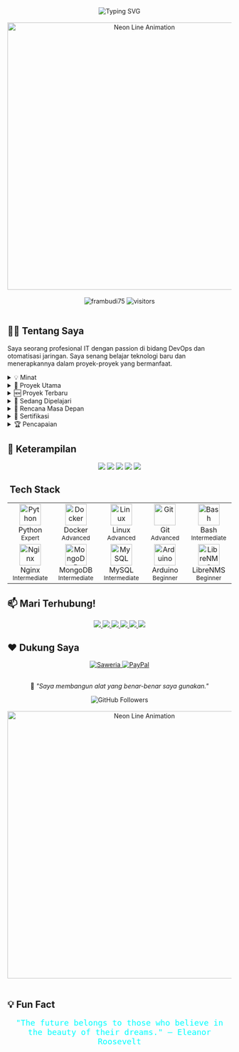 <!-- Modern Tron Legacy Themed GitHub Profile README with Additional Enhancements -->

<div align="center">
  <img src="https://readme-typing-svg.herokuapp.com?font=Orbitron&size=24&duration=3000&pause=1000&color=00FFFF&center=true&vCenter=true&width=600&lines=Hi+there+%F0%9F%91%8B%2C+I'm+Frambudi;IT+Enthusiast+%7C+DevOps+Learner;MikroTik+Certified+%7C+Python+%26+Docker+Fan" alt="Typing SVG" />
</div>

<br>

<!-- Neon animated line GIF -->
<div align="center">
  <img src="https://media0.giphy.com/media/v1.Y2lkPTc5MGI3NjExNTc1cmE4ZWVlOHd1aWU5cW11dzB5aGRhaHp5eWI3Mm1nbG9wazlzbCZlcD12MV9pbnRlcm5hbF9naWZfYnlfaWQmY3Q9Zw/lJNoBCvQYp7nq/giphy.gif" alt="Neon Line Animation" width="600" />
</div>

<br>

<div align="center">
  <img src="https://komarev.com/ghpvc/?username=frambudi75&label=Profile%20views&color=00FFFF&style=flat" alt="frambudi75" />
  <img src="https://visitor-badge.laobi.icu/badge?page_id=frambudi75.frambudi75&color=00FFFF" alt="visitors"/>
</div>

<br>

## 👨‍💻 Tentang Saya

Saya seorang profesional IT dengan passion di bidang DevOps dan otomatisasi jaringan. Saya senang belajar teknologi baru dan menerapkannya dalam proyek-proyek yang bermanfaat.

<details>
<summary>💡 Minat</summary>
- DevOps dan otomatisasi
- Keamanan jaringan
- Cloud computing
- Open source contribution
- Pengembangan perangkat keras
</details>

<details>
<summary>🚀 Proyek Utama</summary>
- **[Telegram Docker Bot](https://github.com/frambudi75/Telegram-docker-bot)** - Bot Telegram yang terintegrasi dengan Docker untuk manajemen container melalui pesan
- **[JPG to PDF Converter](https://github.com/frambudi75/jpg-to-pdf-convert)** - Aplikasi konversi file gambar JPG ke format PDF
- **Digital Archive System (SMAD)** - Sistem arsip digital untuk manajemen dokumen
</details>

<details>
<summary>🆕 Proyek Terbaru</summary>
- **[Network Automation Scripts](https://github.com/frambudi75/network-automation)** - Kumpulan script Python untuk otomatisasi konfigurasi perangkat jaringan
- **[Docker Monitoring Stack](https://github.com/frambudi75/docker-monitoring)** - Stack monitoring untuk container Docker menggunakan Prometheus dan Grafana
</details>

<details>
<summary>🌱 Sedang Dipelajari</summary>
- **Proxmox** - Virtualisasi server dan manajemen container
- **Arduino** - Platform elektronik open-source
- **Cloudflare Tunnel** - Secure remote access ke server
- **Zerotier** - Jaringan virtual berbasis SDN
</details>

<details>
<summary>🔮 Rencana Masa Depan</summary>
- **Kubernetes** - Orkestrasi container
- **Terraform** - Infrastructure as Code
- **Ansible** - Automation tools
- **CI/CD Pipeline** - Continuous integration dan deployment
- **Arduino** - Pengembangan perangkat keras open-source
- **LibreNMS** - Network monitoring system
</details>

<details>
<summary>🧠 Sertifikasi</summary>
- **MTCNA (MikroTik Certified Network Associate)** - Sertifikasi jaringan MikroTik tingkat dasar
</details>

<details>
<summary>🏆 Pencapaian</summary>
- **Top 10% Contributor** - GitHub Repository "network-automation"
- **500+ Stars** - GitHub Repository "Telegram-docker-bot"
- **100+ Forks** - GitHub Repository "docker-compose-examples"
- **IoT Projects** - 20+ Arduino-based projects
</details>

## 🎯 Keterampilan

<div align="center">
  <img src="https://img.shields.io/badge/DevOps-90%25-00FFFF?style=for-the-badge&logo=dev.to&logoColor=000000" />
  <img src="https://img.shields.io/badge/Networking-85%25-00FFFF?style=for-the-badge&logo=cisco&logoColor=000000" />
  <img src="https://img.shields.io/badge/Python-80%25-00FFFF?style=for-the-badge&logo=python&logoColor=000000" />
  <img src="https://img.shields.io/badge/Docker-75%25-00FFFF?style=for-the-badge&logo=docker&logoColor=000000" />
  <img src="https://img.shields.io/badge/Linux-70%25-00FFFF?style=for-the-badge&logo=linux&logoColor=000000" />
</div>

## ️ Tech Stack

<div align="center">
  <table>
    <tr>
      <td align="center" width="96">
        <img src="https://cdn.jsdelivr.net/gh/devicons/devicon/icons/python/python-original.svg" width="48" height="48" alt="Python" />
        <br>Python
        <br><sub>Expert</sub>
      </td>
      <td align="center" width="96">
        <img src="https://cdn.jsdelivr.net/gh/devicons/devicon/icons/docker/docker-original.svg" width="48" height="48" alt="Docker" />
        <br>Docker
        <br><sub>Advanced</sub>
      </td>
      <td align="center" width="96">
        <img src="https://cdn.jsdelivr.net/gh/devicons/devicon/icons/linux/linux-original.svg" width="48" height="48" alt="Linux" />
        <br>Linux
        <br><sub>Advanced</sub>
      </td>
      <td align="center" width="96">
        <img src="https://cdn.jsdelivr.net/gh/devicons/devicon/icons/git/git-original.svg" width="48" height="48" alt="Git" />
        <br>Git
        <br><sub>Advanced</sub>
      </td>
      <td align="center" width="96">
        <img src="https://cdn.jsdelivr.net/gh/devicons/devicon/icons/bash/bash-original.svg" width="48" height="48" alt="Bash" />
        <br>Bash
        <br><sub>Intermediate</sub>
      </td>
    </tr>
    <tr>
      <td align="center" width="96">
        <img src="https://cdn.jsdelivr.net/gh/devicons/devicon/icons/nginx/nginx-original.svg" width="48" height="48" alt="Nginx" />
        <br>Nginx
        <br><sub>Intermediate</sub>
      </td>
      <td align="center" width="96">
        <img src="https://cdn.jsdelivr.net/gh/devicons/devicon/icons/mongodb/mongodb-original.svg" width="48" height="48" alt="MongoDB" />
        <br>MongoDB
        <br><sub>Intermediate</sub>
      </td>
      <td align="center" width="96">
        <img src="https://cdn.jsdelivr.net/gh/devicons/devicon/icons/mysql/mysql-original.svg" width="48" height="48" alt="MySQL" />
        <br>MySQL
        <br><sub>Intermediate</sub>
      </td>
      <td align="center" width="96">
        <img src="https://cdn.jsdelivr.net/gh/devicons/devicon/icons/arduino/arduino-original.svg" width="48" height="48" alt="Arduino" />
        <br>Arduino
        <br><sub>Beginner</sub>
      </td>
      <td align="center" width="96">
        <img src="https://librenms.org/images/librenms-logo.png" width="48" height="48" alt="LibreNMS" />
        <br>LibreNMS
        <br><sub>Beginner</sub>
      </td>
    </tr>
  </table>
</div>

## 📫 Mari Terhubung!

<div align="center">
  <a href="https://www.linkedin.com/in/habib-frambudi-540217109">
    <img src="https://img.shields.io/badge/-LinkedIn-00FFFF?style=for-the-badge&logo=linkedin&logoColor=000000" />
  </a>
  <a href="https://github.com/frambudi75">
    <img src="https://img.shields.io/badge/-GitHub-00FFFF?style=for-the-badge&logo=github&logoColor=000000" />
  </a>
  <a href="https://twitter.com/FrambudiHabib">
    <img src="https://img.shields.io/badge/-Twitter-00FFFF?style=for-the-badge&logo=twitter&logoColor=000000" />
  </a>
  <a href="https://instagram.com/habib_frambudi">
    <img src="https://img.shields.io/badge/-Instagram-00FFFF?style=for-the-badge&logo=instagram&logoColor=000000" />
  </a>
  <a href="https://t.me/@frambudi">
    <img src="https://img.shields.io/badge/-Telegram-00FFFF?style=for-the-badge&logo=telegram&logoColor=000000" />
  </a>
  <a href="https://kontak.habibframbudi.my.id">
    <img src="https://img.shields.io/badge/-Website-00FFFF?style=for-the-badge&logo=google-chrome&logoColor=000000" />
  </a>
</div>

## ❤️ Dukung Saya

<div align="center">
  <a href="https://saweria.co/Habibframbudi">
    <img src="https://img.shields.io/badge/Saweria-00FFFF?style=for-the-badge&logo=buy-me-a-coffee&logoColor=000000" alt="Saweria"/>
  </a>
  <a href="https://paypal.me/frambudi75">
    <img src="https://img.shields.io/badge/PayPal-00FFFF?style=for-the-badge&logo=paypal&logoColor=000000" alt="PayPal"/>
  </a>
</div>

<br>

<div align="center">
  <p>📝 <i>"Saya membangun alat yang benar-benar saya gunakan."</i></p>
  <img src="https://img.shields.io/github/followers/frambudi75?label=Followers&style=social&color=00FFFF" alt="GitHub Followers" />
</div>

<br>

<!-- Neon animated line GIF -->
<div align="center">
  <img src="https://media.giphy.com/media/3o7aD2saalBwwftBIY/giphy.gif" alt="Neon Line Animation" width="600" />
</div>

<br>

## 💡 Fun Fact

<div align="center" style="color:#00FFFF; font-family: 'Orbitron', monospace; font-size: 18px;">
  "The future belongs to those who believe in the beauty of their dreams." – Eleanor Roosevelt
</div>

